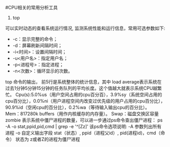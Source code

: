 #CPU相关的常用分析工具

1. top

可以实时动态的查看系统运行情况, 监测系统性能和运行信息，常用可选参数如下:

* -c：显示完整的命令；
* -d：屏幕刷新间隔时间；  
* -i<时间>：设置间隔时间；
* -u<用户名>：指定用户名；
* -p<进程号>：指定进程；
* -n<次数>：循环显示的次数。

top 命令的输出， 前5行是系统整体的统计信息，其中
load average表示系统在过去1分钟5分钟15分钟的任务队列的平均长度。这个值越大就表示系统CPU越繁忙。
Cpu(s):5.0%us（用户空间占用的cpu百分百），3.9%sy（系统空间占用的cpu百分比），0.0%ni（用户进程空间内改变过优先级的用户占用的cpu百分比），90.9%id（空闲cpu的百分比），0.2%wa（等待输入输出cpu的百分比）。
Mem：817280k buffers（用作内核缓存的内存量）。
Swap：磁盘交换区容量
zombie 表示系统中僵尸进程的数量，可以进一步通过ps命令查出僵尸进程：
ps -A -o stat,ppid,pid,cmd | grep -e '^[Zz]'
该ps命令选项说明:
-A 参数列出所有进程
-o 自定义输出字段  stat（状态）, ppid（进程父id）, pid(进程id)，cmd（命令）
状态为 z或者Z的进程为僵尸进程



